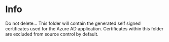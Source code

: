 # Info

Do not delete...
This folder will contain the generated self signed certificates used for the Azure AD application.
Certificates within this folder are excluded from source control by default.
